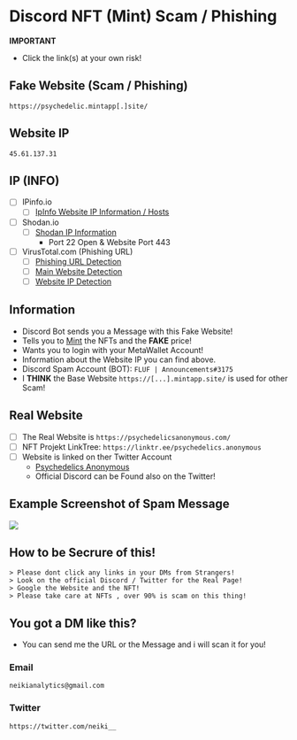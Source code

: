 # Discord NFT (Mint) Scam / Phishing

**IMPORTANT**
- Click the link(s) at your own risk!

## Fake Website (Scam / Phishing)
```
https://psychedelic.mintapp[.]site/
```
## Website IP
```
45.61.137.31
```

## IP (INFO)
- [ ] IPinfo.io
    - [ ] [IpInfo Website IP Information / Hosts](https://ipinfo.io/45.61.137.31)

- [ ] Shodan.io
    - [ ] [Shodan IP Information](https://www.shodan.io/host/45.61.137.31)
        - Port 22 Open & Website Port 443

- [ ] VirusTotal.com (Phishing URL)
    - [ ] [Phishing URL Detection](https://www.virustotal.com/gui/url/f4b17dd73293fe97a63040ea323290d05fff58b6c7a2aa18f711c782e7a1ba17?nocache=1)
    - [ ] [Main Website Detection](https://www.virustotal.com/gui/url/3f073f116b973de5b26c1173e1aa61eb0a85356c3e3755e8d984eac95d36cf53?nocache=1)
    - [ ] [Website IP Detection](https://www.virustotal.com/gui/url/3f073f116b973de5b26c1173e1aa61eb0a85356c3e3755e8d984eac95d36cf53?nocache=1)
 
## Information
- Discord Bot sends you a Message with this Fake Website!
- Tells you to [Mint](https://101blockchains.com/nft-minting/) the NFTs and the **FAKE** price!
- Wants you to login with your MetaWallet Account!
- Information about the Website IP you can find above.
- Discord Spam Account (BOT): ```FLUF | Аnnоuncements#3175```
- I **THINK** the Base Website ```https://[...].mintapp.site/``` is used for other Scam!


## Real Website

- [ ] The Real Website is ```https://psychedelicsanonymous.com/``` 
- [ ] NFT Projekt LinkTree: ```https://linktr.ee/psychedelics.anonymous```
- [ ] Website is linked on ther Twitter Account
    - [Psychedelics Anonymous](https://twitter.com/psychedelic_nft)
    - Official Discord can be Found also on the Twitter!

## Example Screenshot of Spam Message

![](https://neikianalytics.com/analytics/assets/images/a/scrnsht-psychedelics-anyn%231.png)


## How to be Secrure of this!

```
> Please dont click any links in your DMs from Strangers!
> Look on the official Discord / Twitter for the Real Page!
> Google the Website and the NFT!
> Please take care at NFTs , over 90% is scam on this thing!
```

## You got a DM like this?
- You can send me the URL or the Message and i will scan it for you!

### Email
```
neikianalytics@gmail.com
```

### Twitter
```
https://twitter.com/neiki__
```